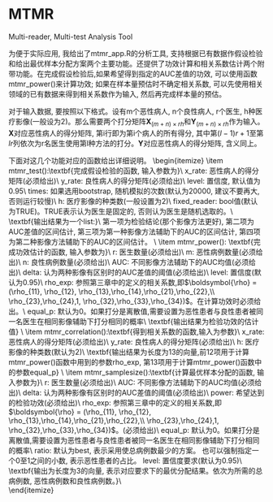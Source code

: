 # MTMR
Multi-reader, Multi-test Analysis Tool

为便于实际应用, 我给出了mtmr\_app.R的分析工具, 支持根据已有数据作假设检验和给出最优样本分配方案两个主要功能。还提供了功效计算和相关系数估计两个附带功能。在完成假设检验后,如果希望得到指定的AUC差值的功效, 可以使用函数mtmr\_power()来计算功效; 如果在样本量预估时不确定相关系数, 可以先使用相关领域的已有数据来得到相关系数作为输入, 然后再完成样本量的预估。

对于输入数据, 要按照以下格式。设有m个恶性病人, n个良性病人, r个医生, h种医疗影像(一般设为2)。那么需要两个打分矩阵$\textbf{X}_{(m+n)\times rh}$和$\textbf{Y}_{(m+n)\times rh}$作为输入。$\textbf{X}$对应恶性病人的得分矩阵, 第i行即为第i个病人的所有得分, 其中第$(l-1)r+1$至第$lr$列依次为r名医生使用第l种方法的打分。$\textbf{Y}$对应恶性病人的得分矩阵, 含义同上。

下面对这几个功能对应的函数给出详细说明。
\begin{itemize}
	\item mtmr\_test():\textbf{完成假设检验的函数, 输入参数为}\\
	x\_rate: 恶性病人的得分矩阵(必须给出)\\
	y\_rate: 良性病人的得分矩阵(必须给出)\\
	level: 置信度, 默认值为0.95\\
	times: 如果选用bootstrap, 随机模拟的次数(默认为20000, 建议不要再大, 否则运行较慢)\\
	h: 医疗影像的种类数(一般设置为2)\\
	fixed\_reader: bool值(默认为TRUE)。TRUE表示认为医生是固定的, 否则认为医生是随机选取的。\\
	\textbf{输出结果为一个list:}\\
	第一项为检验结论(那个影像方法更好), 第二项为AUC差值的区间估计, 第三项为第一种影像方法辅助下的AUC的区间估计, 第四项为第二种影像方法辅助下的AUC的区间估计。
	\\
	\item mtmr\_power(): \textbf{完成功效估计的函数, 输入参数为}\\
	r: 医生数量(必须给出)\\
	m: 恶性病例数量(必须给出)\\
	n: 良性病例数量(必须给出)\\
	AUC: 不同影像方法辅助下的AUC均值(必须给出)\\
	delta: 认为两种影像有区别时的AUC差值的阈值(必须给出)\\
	level: 置信度(默认为0.95)\\
	rho\_exp: 参照第三章中的定义的相关系数,即$\boldsymbol{\rho} = (\rho_{11}, \rho_{12}, \rho_{13},\rho_{14},\rho_{21},\rho_{22},\\
	\rho_{23},\rho_{24},1, \rho_{32},\rho_{33},\rho_{34})$。在计算功效时必须给出。\\
	equal\_p: 默认为0。如果打分是离散值,需要设置为恶性患者与良性患者被同一名医生在相同影像辅助下打分相同的概率\\
	\textbf{输出结果为检验功效的估计值}
	\\
	\item mtmr\_correlation():\textbf{得到相关系数的函数,输入为参数}\\
	x\_rate: 恶性病人的得分矩阵(必须给出)\\
	y\_rate: 良性病人的得分矩阵(必须给出)\\
	h: 医疗影像的种类数(默认为2)\\
	\textbf{输出结果为长度为13的向量,前12项用于计算mtmr\_power()函数中用到的参数rho\_exp, 第13项用于计算mtmr\_power()函数中的参数equal\_p}
	\\
	\item mtmr\_samplesize():\textbf{计算最优样本分配的函数, 输入参数为}\\
	r: 医生数量(必须给出)\\
	AUC: 不同影像方法辅助下的AUC均值(必须给出)\\
	delta: 认为两种影像有区别时的AUC差值的阈值(必须给出)\\ 
	power: 希望达到的检验功效(必须给出)\\
	rho\_exp: 参照第三章中的定义的相关系数,即$\boldsymbol{\rho} = (\rho_{11}, \rho_{12}, \rho_{13},\rho_{14},\rho_{21},\rho_{22},\\
	\rho_{23},\rho_{24},1, \rho_{32},\rho_{33},\rho_{34})$。(必须给出)\\
	equal\_p: 默认为0。如果打分是离散值,需要设置为恶性患者与良性患者被同一名医生在相同影像辅助下打分相同的概率\\
	ratio: 默认为best, 表示采用使总病例数最少的方案。 也可以强制指定一个0至1之间的小数, 表示恶性患者的占比。
	level: 置信度要求(默认为0.95)\\
	\textbf{输出为长度为3的向量, 表示对应要求下的最优分配结果。依次为所需的总病例数, 恶性病例数和良性病例数。}\\	
\end{itemize}
